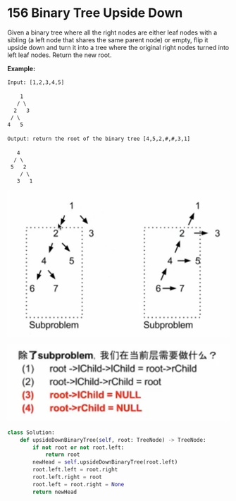 # 156 Binary Tree Upside Down

Given a binary tree where all the right nodes are either leaf nodes with a sibling \(a left node that shares the same parent node\) or empty, flip it upside down and turn it into a tree where the original right nodes turned into left leaf nodes. Return the new root.

**Example:**

```text
Input: [1,2,3,4,5]

    1
   / \
  2   3
 / \
4   5

Output: return the root of the binary tree [4,5,2,#,#,3,1]

   4
  / \
 5   2
    / \
   3   1  
```

![](../.gitbook/assets/image%20%2812%29.png)

![](../.gitbook/assets/image%20%2820%29.png)

```python
class Solution:
    def upsideDownBinaryTree(self, root: TreeNode) -> TreeNode:
        if not root or not root.left:
            return root
        newHead = self.upsideDownBinaryTree(root.left)
        root.left.left = root.right
        root.left.right = root
        root.left = root.right = None
        return newHead
```

